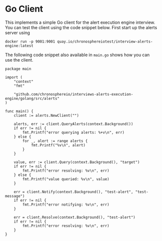 # Go Client

This implements a simple Go client for the alert execution engine interview. You can test the client using the code
snippet below. First start up the alerts server using
```
docker run -p 9001:9001 quay.io/chronosphereiotest/interview-alerts-engine:latest
```

The following code snippet also available in `main.go` shows how you can use the client.
```
package main

import (
	"context"
	"fmt"

	"github.com/chronosphereio/interviews-alerts-execution-engine/golang/src/alerts"
)

func main() {
	client := alerts.NewClient("")

	alerts, err := client.QueryAlerts(context.Background())
	if err != nil {
		fmt.Printf("error querying alerts: %+v\n", err)
	} else {
		for _, alert := range alerts {
			fmt.Printf("%v\n", alert)
		}
	}

	value, err := client.Query(context.Background(), "target")
	if err != nil {
		fmt.Printf("error resolving: %v\n", err)
	} else {
		fmt.Printf("value queried: %v\n", value)
	}

	err = client.Notify(context.Background(), "test-alert", "test-message")
	if err != nil {
		fmt.Printf("error notifying: %v\n", err)
	}

	err = client.Resolve(context.Background(), "test-alert")
	if err != nil {
		fmt.Printf("error resolving: %v\n", err)
	}
}
```
